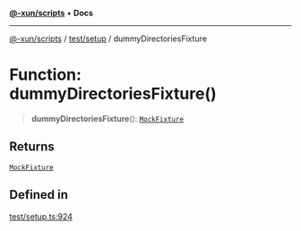 [**@-xun/scripts**](../../../README.md) • **Docs**

***

[@-xun/scripts](../../../README.md) / [test/setup](../README.md) / dummyDirectoriesFixture

# Function: dummyDirectoriesFixture()

> **dummyDirectoriesFixture**(): [`MockFixture`](../interfaces/MockFixture.md)

## Returns

[`MockFixture`](../interfaces/MockFixture.md)

## Defined in

[test/setup.ts:924](https://github.com/Xunnamius/xscripts/blob/4c305ac01bcb5579e4796a0cd2b08508dc5de5e1/test/setup.ts#L924)
